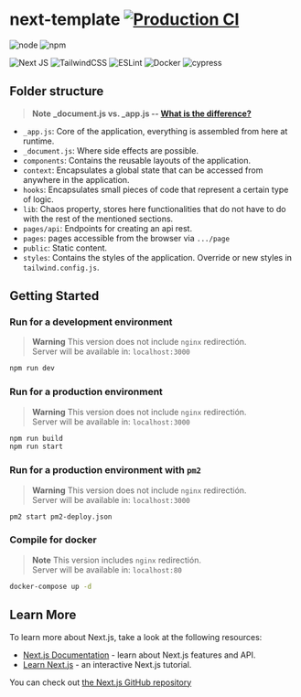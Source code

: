 # next-template [![Production CI](https://github.com/hec7orci7o/next-template/actions/workflows/production.yml/badge.svg)](https://github.com/hec7orci7o/next-template/actions/workflows/production.yml)

![node](https://img.shields.io/badge/node-16.x-blue)
![npm](https://img.shields.io/badge/npm-8.15.0-blue)

![Next JS](https://img.shields.io/badge/Next-black?style=for-the-badge&logo=next.js&logoColor=white)
![TailwindCSS](https://img.shields.io/badge/tailwindcss-%2338B2AC.svg?style=for-the-badge&logo=tailwind-css&logoColor=white)
![ESLint](https://img.shields.io/badge/ESLint-4B3263?style=for-the-badge&logo=eslint&logoColor=white)
![Docker](https://img.shields.io/badge/docker-%230db7ed.svg?style=for-the-badge&logo=docker&logoColor=white)
![cypress](https://img.shields.io/badge/-cypress-%23E5E5E5?style=for-the-badge&logo=cypress&logoColor=058a5e)

## Folder structure


> **Note** 
> **_document.js vs. _app.js -- [What is the difference?](https://github.com/vercel/next.js/discussions/39821)**

- `_app.js`: Core of the application, everything is assembled from here at runtime.
- `_document.js`: Where side effects are possible.
- `components`: Contains the reusable layouts of the application.
- `context`: Encapsulates a global state that can be accessed from anywhere in the application.
- `hooks`: Encapsulates small pieces of code that represent a certain type of logic.
- `lib`: Chaos property, stores here functionalities that do not have to do with the rest of the mentioned sections. 
- `pages/api`: Endpoints for creating an api rest.
- `pages`: pages accessible from the browser via `.../page`
- `public`: Static content.
- `styles`: Contains the styles of the application. Override or new styles in `tailwind.config.js`.

## Getting Started

### Run for a development environment
> **Warning** 
> This version does not include `nginx` redirectión.<br>Server will be available in: `localhost:3000`

```bash
npm run dev
```

### Run for a production environment
> **Warning** 
> This version does not include `nginx` redirectión.<br>Server will be available in: `localhost:3000`

```bash
npm run build
npm run start
```

### Run for a production environment with `pm2`
> **Warning** 
> This version does not include `nginx` redirectión.<br>Server will be available in: `localhost:3000`
```bash
pm2 start pm2-deploy.json
```

### Compile for docker
> **Note** 
> This version includes `nginx` redirectión.<br>Server will be available in: `localhost:80`

```bash
docker-compose up -d
```

## Learn More

To learn more about Next.js, take a look at the following resources:

- [Next.js Documentation](https://nextjs.org/docs) - learn about Next.js features and API.
- [Learn Next.js](https://nextjs.org/learn) - an interactive Next.js tutorial.

You can check out [the Next.js GitHub repository](https://github.com/vercel/next.js/)
